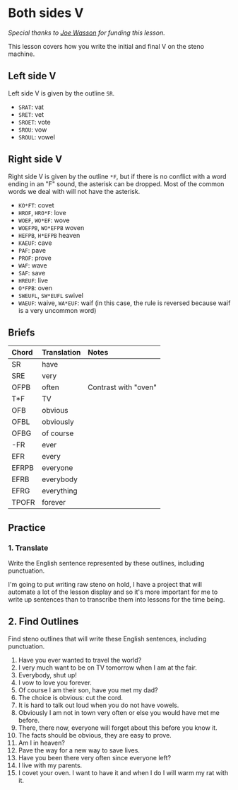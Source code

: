 # Both sides V

_Special thanks to _[_Joe Wasson_](http://talljoe.com/)_ for funding this lesson._

This lesson covers how you write the initial and final V on the steno machine.

## Left side V

Left side V is given by the outline `SR`.

<Steno-Display labels="all" stroke="V" />

- `SRAT`: vat
- `SRET`: vet
- `SROET`: vote
- `SROU`: vow
- `SROUL`: vowel

## Right side V

Right side V is given by the outline `*F`, but if there is no conflict with a word ending in an "F" sound, the asterisk can be dropped. Most of the common words we deal with will not have the asterisk.

<Steno-Display labels="all" stroke="*F" />

- `KO*FT`: covet
- `HROF`, `HRO*F`: love
- `WOEF`, `WO*EF`: wove
- `WOEFPB`, `WO*EFPB` woven
- `HEFPB`, `H*EFPB` heaven
- `KAEUF`: cave
- `PAF`: pave
- `PROF`: prove
- `WAF`: wave
- `SAF`: save
- `HREUF`: live
- `O*FPB`: oven
- `SWEUFL`, `SW*EUFL` swivel
- `WAEUF`: waive, `WA*EUF`: waif \(in this case, the rule is reversed because waif is a very uncommon word\)

## Briefs

| Chord | Translation | Notes                |
| :---- | :---------- | :------------------- |
| SR    | have        |                      |
| SRE   | very        |                      |
| OFPB  | often       | Contrast with "oven" |
| T\*F  | TV          |                      |
| OFB   | obvious     |                      |
| OFBL  | obviously   |                      |
| OFBG  | of course   |                      |
| -FR   | ever        |                      |
| EFR   | every       |                      |
| EFRPB | everyone    |                      |
| EFRB  | everybody   |                      |
| EFRG  | everything  |                      |
| TPOFR | forever     |                      |

## Practice

### 1. Translate

Write the English sentence represented by these outlines, including punctuation.

I'm going to put writing raw steno on hold, I have a project that will automate a lot of the lesson display and so it's more important for me to write up sentences than to transcribe them into lessons for the time being.

## 2. Find Outlines

Find steno outlines that will write these English sentences, including punctuation.

1. Have you ever wanted to travel the world?
2. I very much want to be on TV tomorrow when I am at the fair.
3. Everybody, shut up!
4. I vow to love you forever.
5. Of course I am their son, have you met my dad?
6. The choice is obvious: cut the cord.
7. It is hard to talk out loud when you do not have vowels.
8. Obviously I am not in town very often or else you would have met me before.
9. There, there now, everyone will forget about this before you know it.
10. The facts should be obvious, they are easy to prove.
11. Am I in heaven?
12. Pave the way for a new way to save lives.
13. Have you been there very often since everyone left?
14. I live with my parents.
15. I covet your oven. I want to have it and when I do I will warm my rat with it.

